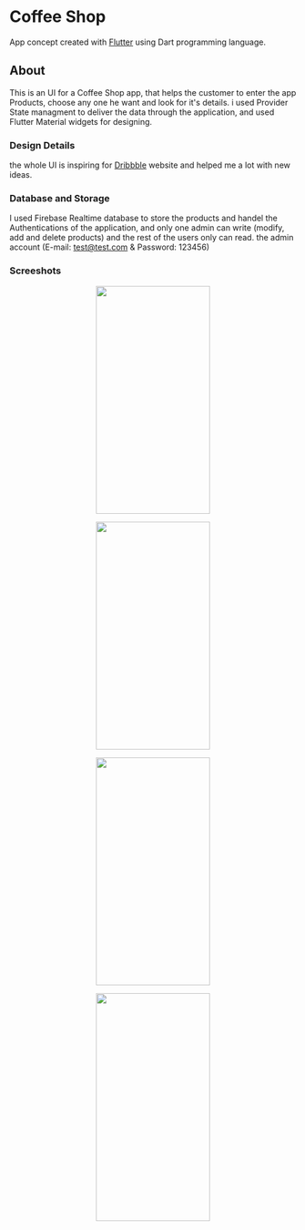 # Coffee Shop 

App concept created with [Flutter](https://flutter.dev/) using Dart programming language.

## About

This is an UI for a Coffee Shop app, that helps the customer to enter the app Products, choose any one he want and look for it's details. 
i used Provider State managment to deliver the data through the application, and used Flutter Material widgets for designing.

### Design Details
the whole UI is inspiring for [Dribbble](https://dribbble.com) website and helped me a lot with new ideas.

### Database and Storage
I used Firebase Realtime database to store the products and handel the Authentications of the application, and only one admin can write (modify, add and delete products)
and the rest of the users only can read.
the admin account (E-mail: test@test.com & Password: 123456) 

### Screeshots

<p align="center">
<img screenshot-1654811860575 src="https://user-images.githubusercontent.com/80913778/172962842-5b23cb85-0703-418f-bd40-6650e7048b66.png" width="200" height="400">
</p>
<p align="center"> 
<img image src="https://user-images.githubusercontent.com/80913778/174409336-90785ff0-9270-4e9f-be01-4b9e643decf8.png" width="200" height="400">
</p>
<p align="center">  
<img screenshot-1654815993123 src="https://user-images.githubusercontent.com/80913778/172962871-56588a79-d0d5-4d54-9928-abcd848b2c4a.png" width="200" height="400">
</p>
<p align="center">  
<img image src="https://user-images.githubusercontent.com/80913778/173166740-6b6cace3-8787-41da-8605-279e48b613d4.png" width="200" height="400">
</p>
